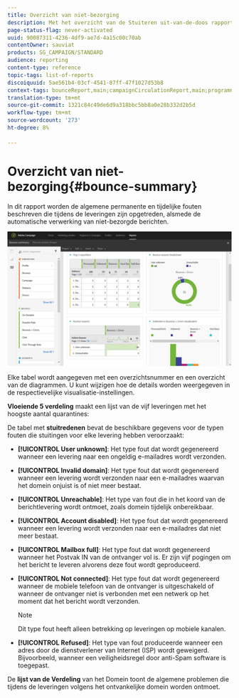 ```yaml
---
title: Overzicht van niet-bezorging
description: Met het overzicht van de Stuiteren uit-van-de-doos rapport, leer over de status van uw verzonden campagnes en fouten zij kunnen hebben ontmoet.
page-status-flag: never-activated
uuid: 90087311-4236-4df9-ae7d-4a15c00c70ab
contentOwner: sauviat
products: SG_CAMPAIGN/STANDARD
audience: reporting
content-type: reference
topic-tags: list-of-reports
discoiquuid: 5ae561b4-03cf-4541-87ff-47f1027d53b8
context-tags: bounceReport,main;campaignCirculationReport,main;programCirculationReport,main
translation-type: tm+mt
source-git-commit: 1321c84c49de6d9a318bbc5bb8a0e28b332d2b5d
workflow-type: tm+mt
source-wordcount: '273'
ht-degree: 8%

---
```



# Overzicht van niet-bezorging{#bounce-summary}

In dit rapport worden de algemene permanente en tijdelijke fouten beschreven die tijdens de leveringen zijn opgetreden, alsmede de automatische verwerking van niet-bezorgde berichten.

![](assets/campaign_reports_bounces.png)

Elke tabel wordt aangegeven met een overzichtsnummer en een overzicht van de diagrammen. U kunt wijzigen hoe de details worden weergegeven in de respectievelijke visualisatie-instellingen.

**Vloeiende 5 verdeling** maakt een lijst van de vijf leveringen met het hoogste aantal quarantines:

De tabel met **stuitredenen** bevat de beschikbare gegevens voor de typen fouten die stuitingen voor elke levering hebben veroorzaakt:

* **[!UICONTROL User unknown]**: Het type fout dat wordt gegenereerd wanneer een levering naar een ongeldig e-mailadres wordt verzonden.
* **[!UICONTROL Invalid domain]**: Het type fout dat wordt gegenereerd wanneer een levering wordt verzonden naar een e-mailadres waarvan het domein onjuist is of niet meer bestaat.
* **[!UICONTROL Unreachable]**: Het type van fout die in het koord van de berichtlevering wordt ontmoet, zoals domein tijdelijk onbereikbaar.
* **[!UICONTROL Account disabled]**: Het type fout dat wordt gegenereerd wanneer een levering wordt verzonden naar een e-mailadres dat niet meer bestaat.
* **[!UICONTROL Mailbox full]**: Het type fout dat wordt gegenereerd wanneer het Postvak IN van de ontvanger vol is. Er zijn vijf pogingen om het bericht te leveren alvorens deze fout wordt geproduceerd.
* **[!UICONTROL Not connected]**: Het type fout dat wordt gegenereerd wanneer de mobiele telefoon van de ontvanger is uitgeschakeld of wanneer de ontvanger niet is verbonden met een netwerk op het moment dat het bericht wordt verzonden.

   >[!NOTE]
   >
   >Dit type fout heeft alleen betrekking op leveringen op mobiele kanalen.

* **[!UICONTROL Refused]**: Het type van fout produceerde wanneer een adres door de dienstverlener van Internet (ISP) wordt geweigerd. Bijvoorbeeld, wanneer een veiligheidsregel door anti-Spam software is toegepast.

De **lijst van de Verdeling** van het Domein toont de algemene problemen die tijdens de leveringen volgens het ontvankelijke domein worden ontmoet.
